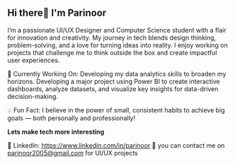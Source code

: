 ## Hi there👋 I'm Parinoor

I’m a passionate UI/UX Designer and Computer Science student with a flair for innovation and creativity. My journey in tech blends design thinking, problem-solving, and a love for turning ideas into reality. I enjoy working on projects that challenge me to think outside the box and create impactful user experiences.

🌱 Currently Working On:
Developing my data analytics skills to broaden my horizons.
Developing a major project using Power BI to create interactive dashboards, analyze datasets, and visualize key insights for data-driven decision-making.

💡 Fun Fact:
I believe in the power of small, consistent habits to achieve big goals — both personally and professionally!

**Lets make tech more interesting**

🔗 LinkedIn: https://www.linkedin.com/in/parinoor
📧 you can contact me on parinoor2005@gmail.com for UI/UX projects
